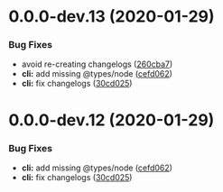 # 0.0.0-dev.13 (2020-01-29)


### Bug Fixes

* avoid re-creating changelogs ([260cba7](https://github.com/mike-north/certin/commit/260cba7924b7fc2ef9a58e23bfc52f1cd66d8b87))
* **cli:** add missing @types/node ([cefd062](https://github.com/mike-north/certin/commit/cefd062168977390c8b45b7b35613c8c0a307f09))
* **cli:** fix changelogs ([30cd025](https://github.com/mike-north/certin/commit/30cd025d200113f4b9ec2bdafb4a1e7135acdba7))



# 0.0.0-dev.12 (2020-01-29)


### Bug Fixes

* **cli:** add missing @types/node ([cefd062](https://github.com/mike-north/certin/commit/cefd062168977390c8b45b7b35613c8c0a307f09))
* **cli:** fix changelogs ([30cd025](https://github.com/mike-north/certin/commit/30cd025d200113f4b9ec2bdafb4a1e7135acdba7))



